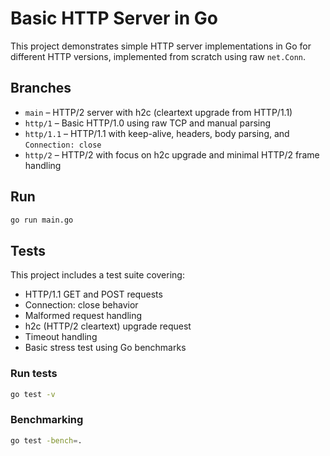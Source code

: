 # Basic HTTP Server in Go

This project demonstrates simple HTTP server implementations in Go for different HTTP versions, implemented from scratch using raw `net.Conn`.

## Branches

- `main` – HTTP/2 server with h2c (cleartext upgrade from HTTP/1.1)
- `http/1` – Basic HTTP/1.0 using raw TCP and manual parsing
- `http/1.1` – HTTP/1.1 with keep-alive, headers, body parsing, and `Connection: close`
- `http/2` – HTTP/2 with focus on h2c upgrade and minimal HTTP/2 frame handling

## Run

```bash
go run main.go

```

## Tests

This project includes a test suite covering:

- HTTP/1.1 GET and POST requests
- Connection: close behavior
- Malformed request handling
- h2c (HTTP/2 cleartext) upgrade request
- Timeout handling
- Basic stress test using Go benchmarks

### Run tests

```bash
go test -v
```

### Benchmarking

```bash
go test -bench=.
```
